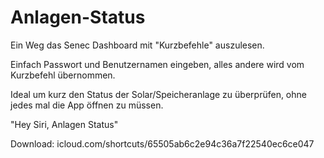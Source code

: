 # Anlagen-Status
Ein Weg das Senec Dashboard mit "Kurzbefehle" auszulesen.

Einfach Passwort und Benutzernamen eingeben, alles andere wird vom Kurzbefehl übernommen.

Ideal um kurz den Status der Solar/Speicheranlage zu überprüfen, ohne jedes mal die App öffnen zu müssen.

"Hey Siri, Anlagen Status"

Download:
icloud.com/shortcuts/65505ab6c2e94c36a7f22540ec6ce047
